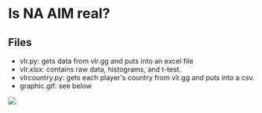 # Is NA AIM real?

## Files
- vlr.py: gets data from vlr.gg and puts into an excel file
- vlr.xlsx: contains raw data, histograms, and t-test.
- vlrcountry.py: gets each player's country from vlr.gg and puts into a csv.
- graphic.gif: see below

![](https://github.com/kxmii/VLR-Aim-Analysis/blob/main/graphic.gif)
